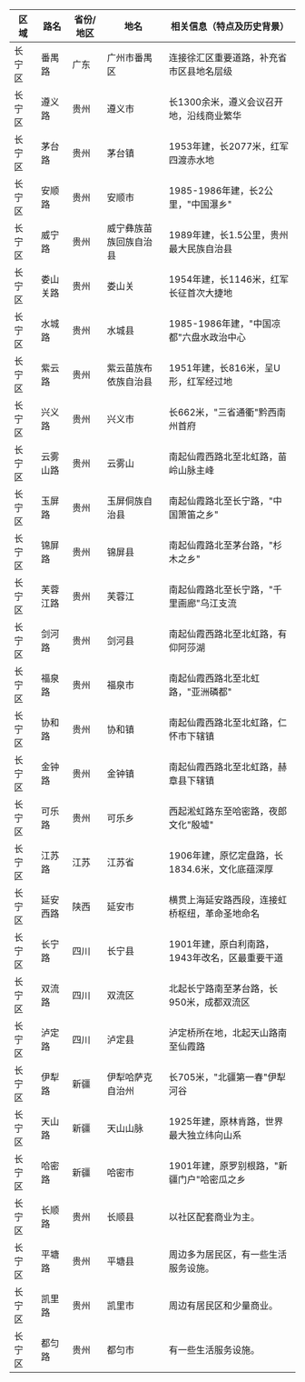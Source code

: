 | 区域 | 路名 | 省份/地区 | 地名 | 相关信息（特点及历史背景） |
|------|------|-----------|------|---------------------------|
| 长宁区 | 番禺路 | 广东 | 广州市番禺区 | 连接徐汇区重要道路，补充省市区县地名层级 |
| 长宁区 | 遵义路 | 贵州 | 遵义市 | 长1300余米，遵义会议召开地，沿线商业繁华 |
| 长宁区 | 茅台路 | 贵州 | 茅台镇 | 1953年建，长2077米，红军四渡赤水地 |
| 长宁区 | 安顺路 | 贵州 | 安顺市 | 1985-1986年建，长2公里，"中国瀑乡" |
| 长宁区 | 威宁路 | 贵州 | 威宁彝族苗族回族自治县 | 1989年建，长1.5公里，贵州最大民族自治县 |
| 长宁区 | 娄山关路 | 贵州 | 娄山关 | 1954年建，长1146米，红军长征首次大捷地 |
| 长宁区 | 水城路 | 贵州 | 水城县 | 1985-1986年建，"中国凉都"六盘水政治中心 |
| 长宁区 | 紫云路 | 贵州 | 紫云苗族布依族自治县 | 1951年建，长816米，呈U形，红军经过地 |
| 长宁区 | 兴义路 | 贵州 | 兴义市 | 长662米，"三省通衢"黔西南州首府 |
| 长宁区 | 云雾山路 | 贵州 | 云雾山 | 南起仙霞西路北至北虹路，苗岭山脉主峰 |
| 长宁区 | 玉屏路 | 贵州 | 玉屏侗族自治县 | 南起仙霞路北至长宁路，"中国箫笛之乡" |
| 长宁区 | 锦屏路 | 贵州 | 锦屏县 | 南起仙霞路北至茅台路，"杉木之乡" |
| 长宁区 | 芙蓉江路 | 贵州 | 芙蓉江 | 南起仙霞路北至长宁路，"千里画廊"乌江支流 |
| 长宁区 | 剑河路 | 贵州 | 剑河县 | 南起仙霞西路北至北虹路，有仰阿莎湖 |
| 长宁区 | 福泉路 | 贵州 | 福泉市 | 南起仙霞西路北至北虹路，"亚洲磷都" |
| 长宁区 | 协和路 | 贵州 | 协和镇 | 南起仙霞西路北至北虹路，仁怀市下辖镇 |
| 长宁区 | 金钟路 | 贵州 | 金钟镇 | 南起仙霞西路北至北虹路，赫章县下辖镇 |
| 长宁区 | 可乐路 | 贵州 | 可乐乡 | 西起淞虹路东至哈密路，夜郎文化"殷墟" |
| 长宁区 | 江苏路 | 江苏 | 江苏省 | 1906年建，原忆定盘路，长1834.6米，文化底蕴深厚 |
| 长宁区 | 延安西路 | 陕西 | 延安市 | 横贯上海延安路西段，连接虹桥枢纽，革命圣地命名 |
| 长宁区 | 长宁路 | 四川 | 长宁县 | 1901年建，原白利南路，1943年改名，区最重要干道 |
| 长宁区 | 双流路 | 四川 | 双流区 | 北起长宁路南至茅台路，长950米，成都双流区 |
| 长宁区 | 泸定路 | 四川 | 泸定县 | 泸定桥所在地，北起天山路南至仙霞路 |
| 长宁区 | 伊犁路 | 新疆 | 伊犁哈萨克自治州 | 长705米，"北疆第一春"伊犁河谷 |
| 长宁区 | 天山路 | 新疆 | 天山山脉 | 1925年建，原林肯路，世界最大独立纬向山系 |
| 长宁区 | 哈密路 | 新疆 | 哈密市 | 1901年建，原罗别根路，"新疆门户"哈密瓜之乡 |
| 长宁区 | 长顺路 | 贵州 | 长顺县 | 以社区配套商业为主。 |
| 长宁区 | 平塘路 | 贵州 | 平塘县 | 周边多为居民区，有一些生活服务设施。 |
| 长宁区 | 凯里路 | 贵州 | 凯里市 | 周边有居民区和少量商业。 |
| 长宁区 | 都匀路 | 贵州 | 都匀市 | 有一些生活服务设施。 |
